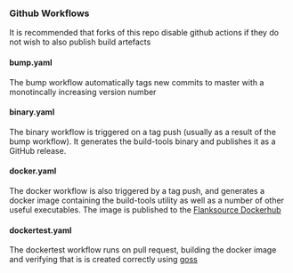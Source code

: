 ### Github Workflows

It is recommended that forks of this repo disable github actions if they do not
wish to also publish build artefacts

#### bump.yaml

The bump workflow automatically tags new commits to master with a monotincally
increasing version number

#### binary.yaml

The binary workflow is triggered on a tag push (usually as a result of the bump
workflow).  It generates the build-tools binary and publishes it as a GitHub
release.

#### docker.yaml

The docker workflow is also triggered by a tag push, and generates a docker
image containing the build-tools utility as well as a number of other useful
executables.  The image is published to the [Flanksource
Dockerhub](https://hub.docker.com/r/flanksource/build-tools)

#### dockertest.yaml

The dockertest workflow runs on pull request, building the docker image and
verifying that is is created correctly using
[goss](https://github.com/aelsabbahy/goss)
